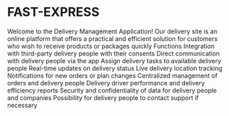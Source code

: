 # FAST-EXPRESS
Welcome to the Delivery Management Application! Our delivery site is an online platform that offers a practical and efficient solution for customers who wish to receive products or packages quickly
Functions
Integration with third-party delivery people with their consents
Direct communication with delivery people via the app 
Assign delivery tasks to available delivery people
Real-time updates on delivery status 
Live delivery location tracking 
Notifications for new orders or plan changes 
Centralized management of orders and delivery people 
Delivery driver performance and delivery efficiency reports 
Security and confidentiality of data for delivery people and companies
Possibility for delivery people to contact support if necessary

